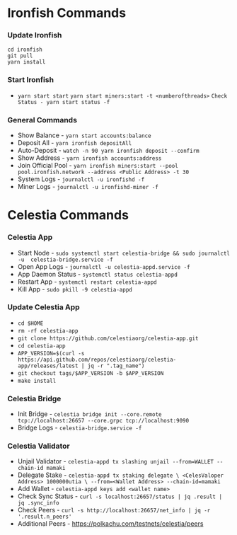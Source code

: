 # Ironfish Commands 
### Update Ironfish
```
cd ironfish
git pull
yarn install
```
### Start Ironfish
* `yarn start start`
`yarn start miners:start -t <numberofthreads>`
`Check Status - yarn start status -f`

### General Commands
* Show Balance - `yarn start accounts:balance`
* Deposit All - `yarn ironfish depositAll`
* Auto-Deposit - `watch -n 90 yarn ironfish deposit --confirm`
* Show Address - `yarn ironfish accounts:address`
* Join Official Pool - `yarn ironfish miners:start --pool pool.ironfish.network --address <Public Address> -t 30`
* System Logs - `journalctl -u ironfishd -f`
* Miner Logs - `journalctl -u ironfishd-miner -f`


# Celestia Commands
### Celestia App
* Start Node - `sudo systemctl start celestia-bridge && sudo journalctl -u  celestia-bridge.service -f`
* Open App Logs - `journalctl -u celestia-appd.service -f`
* App Daemon Status - `systemctl status celestia-appd`
* Restart App - `systemctl restart celestia-appd`
* Kill App - `sudo pkill -9 celestia-appd`

### Update Celestia App
* `cd $HOME`
* `rm -rf celestia-app`
* `git clone https://github.com/celestiaorg/celestia-app.git`
* `cd celestia-app`
* `APP_VERSION=$(curl -s https://api.github.com/repos/celestiaorg/celestia-app/releases/latest | jq -r ".tag_name")`
* `git checkout tags/$APP_VERSION -b $APP_VERSION`
* `make install`

### Celestia Bridge 
* Init Bridge - `celestia bridge init --core.remote tcp://localhost:26657 --core.grpc tcp://localhost:9090`
* Bridge Logs - `celestia-bridge.service -f`

### Celestia Validator
* Unjail Validator - `celestia-appd tx slashing unjail --from=WALLET --chain-id mamaki`
* Delegate Stake - `celestia-appd tx staking delegate \
<CelesValoper Address> 1000000utia \
    --from=<Wallet Address> --chain-id=mamaki`
* Add Wallet - `celestia-appd keys add <wallet name>`
* Check Sync Status - `curl -s localhost:26657/status | jq .result | jq .sync_info`
* Check Peers - `curl -s http://localhost:26657/net_info | jq -r '.result.n_peers'`
* Additional Peers - https://polkachu.com/testnets/celestia/peers
